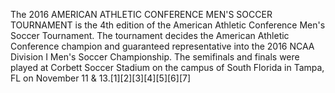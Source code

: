 The 2016 AMERICAN ATHLETIC CONFERENCE MEN'S SOCCER TOURNAMENT is the 4th edition of the American Athletic Conference Men's Soccer Tournament. The tournament decides the American Athletic Conference champion and guaranteed representative into the 2016 NCAA Division I Men's Soccer Championship. The semifinals and finals were played at Corbett Soccer Stadium on the campus of South Florida in Tampa, FL on November 11 & 13.[1][2][3][4][5][6][7]
